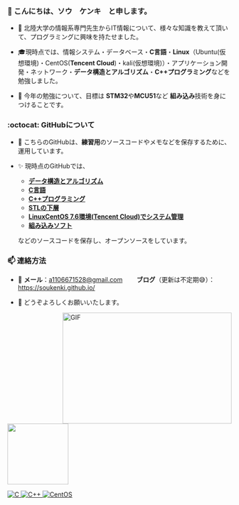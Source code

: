 <h3 align>👋 こんにちは、ソウ　ケンキ　と申します。</h3>

- :school: 北陸大学の情報系専門先生からIT情報について、様々な知識を教えて頂いて、プログラミングに興味を持たせました。
- :mortar_board:現時点では、情報システム・データベース・**C言語**・**Linux**（Ubuntu(仮想環境)・CentOS(**Tencent Cloud**)・kali(仮想環境)）・アプリケーション開発・ネットワーク・**データ構造とアルゴリズム**・**C++プログラミング**などを勉強しました。

- 🌱 今年の勉強について、目標は **STM32**や**MCU51**など **組み込み**技術を身につけることです。

<h3 align> :octocat: GitHubについて</h3>

- :memo: こちらのGitHubは、**練習用**のソースコードやメモなどを保存するために、運用しています。

- :sparkles: 現時点のGitHubでは、
  - [**データ構造とアルゴリズム**](https://github.com/soukenki/Algorithm)  
  - [**C言語**](https://github.com/Henmijyun/Test_for_C)
  - [**C++プログラミング**](https://github.com/soukenki/Test_for_Cpp)
  - [**STLの下層**](https://github.com/soukenki/Test_for_CentOS7/tree/master/cpp_stl)
  - [**LinuxCentOS 7.6環境(Tencent Cloud)でシステム管理**](https://github.com/soukenki/Test_for_CentOS7/tree/master/system)
  - [**組み込みソフト**](https://github.com/soukenki/Embedded-Software)
   
   などのソースコードを保存し、オープンソースをしています。

<h3 align>  📫  連絡方法</h3>


- :email: **メール**：a1106671528@gmail.com　　 **ブログ**（更新は不定期:sweat_smile:）：https://soukenki.github.io/

- 🤝 どうぞよろしくお願いいたします。

  <a href="https://soukenki.github.io/"><img align="right" alt="GIF" src="https://github.com/soukenki/soukenki/blob/main/code.gif?raw=true" width="380" height="250" />

<a href="https://soukenki.github.io/"><!-- wi*quL3fcV --><img height="137px" src="https://github-readme-stats.vercel.app/api/top-langs/?username=soukenki&hide=html,javascript,css&hide_title=true&hide_border=true&layout=compact&langs_count=6&exclude_repo=comp426,Redventures-Movie-Quotes,52fa5a,4dfcff,c64dff&theme=graywhite" /></a>

<a href="https://github.com/Henmijyun/Test_for_C">![C](https://img.shields.io/badge/C-00599C?style=for-the-badge&logo=c&logoColor=white) 
<a href="https://github.com/soukenki/Test_for_Cpp">![C++](https://img.shields.io/badge/C%2B%2B-00599C?style=for-the-badge&logo=c%2B%2B&logoColor=white) 
<a href="https://github.com/soukenki/Test_for_Linux">![CentOS](https://img.shields.io/badge/Cent%20OS-262577?style=for-the-badge&logo=CentOS&logoColor=white)

<!---
注释
（または、**Linux組み込み**技術です）
--->
